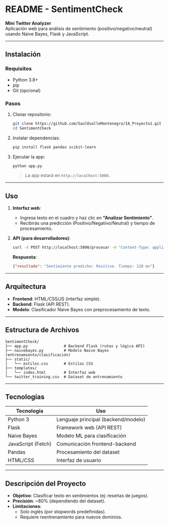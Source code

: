 # **README - SentimentCheck**   

**Mini Twitter Analyzer**  
Aplicación web para análisis de sentimiento (positivo/negativo/neutral) usando Naive Bayes, Flask y JavaScript.

---

## **Instalación**  

### **Requisitos**  
- Python 3.8+  
- pip  
- Git (opcional)  

### **Pasos**  
1. Clonar repositorio:  
   ```bash
   git clone https://github.com/SaulOvalleMontenegro/IA_Proyecto1.git
   cd SentimentCheck
   ```

2. Instalar dependencias:  
   ```bash
   pip install flask pandas scikit-learn
   ```

3. Ejecutar la app:  
   ```bash
   python app.py
   ```
   > La app estará en `http://localhost:5000`.

---

## **Uso**  
1. **Interfaz web**:  
   - Ingresa texto en el cuadro y haz clic en **"Analizar Sentimiento"**.
   - Recibirás una predicción (Positivo/Negativo/Neutral) y tiempo de procesamiento.

2. **API (para desarrolladores)**:  
   ```bash
   curl -X POST http://localhost:5000/procesar -H "Content-Type: application/json" -d '{"texto":"Me encanta este juego!"}'
   ```
   **Respuesta**:  
   ```json
   {"resultado": "Sentimiento predicho: Positive. Tiempo: 120 ms"}
   ```

---

## **Arquitectura**  
- **Frontend**: HTML/CSS/JS (interfaz simple).  
- **Backend**: Flask (API REST).  
- **Modelo**: Clasificador Naive Bayes con preprocesamiento de texto.  

---

## **Estructura de Archivos**  

```
SentimentCheck/
├── app.py                # Backend Flask (rutas y lógica API)
├── naivebayes.py         # Modelo Naive Bayes (entrenamiento/clasificación)
├── static/
│   └── estilos.css       # Estilos CSS
├── templates/
│   └── index.html        # Interfaz web
└── twitter_training.csv  # Dataset de entrenamiento
```

---

## **Tecnologías**  

| **Tecnología**       | **Uso**                              |
|----------------------|--------------------------------------|
| Python 3             | Lenguaje principal (backend/modelo)  |
| Flask                | Framework web (API REST)             |
| Naive Bayes          | Modelo ML para clasificación         |
| JavaScript (Fetch)   | Comunicación frontend-backend        |
| Pandas               | Procesamiento del dataset            |
| HTML/CSS             | Interfaz de usuario                  |

---

## **Descripción del Proyecto**  
- **Objetivo**: Clasificar texto en sentimientos (ej: reseñas de juegos).  
- **Precisión**: ~80% (dependiendo del dataset).  
- **Limitaciones**:  
  - Solo inglés (por stopwords predefinidas).  
  - Requiere reentrenamiento para nuevos dominios.  
